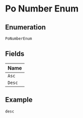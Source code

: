 
# Po Number Enum

## Enumeration

`PoNumberEnum`

## Fields

| Name |
|  --- |
| `Asc` |
| `Desc` |

## Example

```
desc
```

